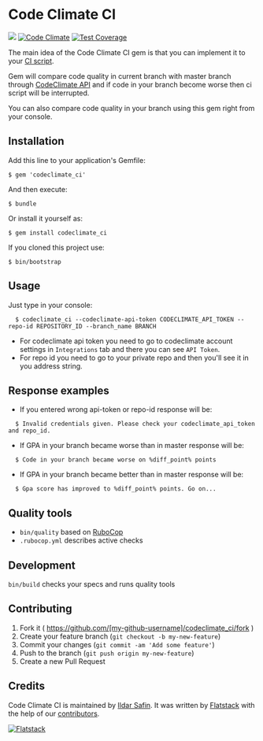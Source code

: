 # Code Climate CI

[<img src="https://semaphoreapp.com/api/v1/projects/67b7f0f3-e224-43a2-afd9-b24c5176e6dd/214701/shields_badge.png">](https://semaphoreapp.com/fs/codeclimate_ci)
[![Code Climate](https://codeclimate.com/github/fs/codeclimate_ci.png)](https://codeclimate.com/github/fs/codeclimate_ci)
[![Test Coverage](https://codeclimate.com/github/fs/codeclimate_ci/badges/coverage.svg)](https://codeclimate.com/github/fs/codeclimate_ci)

The main idea of the Code Climate CI gem is that you can implement it to your [CI script](https://github.com/fs/rails-base/blob/master/bin/ci).

Gem will compare code quality in current branch with master branch through [CodeClimate API](https://codeclimate.com/docs/api) and if code in your branch become worse then ci script will be interrupted.

You can also compare code quality in your branch using this gem right from your console.

## Installation

Add this line to your application's Gemfile:

    $ gem 'codeclimate_ci'

And then execute:

    $ bundle

Or install it yourself as:

    $ gem install codeclimate_ci

If you cloned this project use:

    $ bin/bootstrap

## Usage

Just type in your console:

```shell
  $ codeclimate_ci --codeclimate-api-token CODECLIMATE_API_TOKEN --repo-id REPOSITORY_ID --branch_name BRANCH
```

  * For codeclimate api token you need to go to codeclimate account settings in `Integrations` tab and there you can see `API Token`.
  * For repo id you need to go to your private repo and then you'll see it in you address string.

## Response examples
  * If you entered wrong api-token or repo-id response will be:
```shell
  $ Invalid credentials given. Please check your codeclimate_api_token and repo_id.
```
  * If GPA in your branch became worse than in master response will be:
```shell
  $ Code in your branch became worse on %diff_point% points
```
  * If GPA in your branch became better than in master response will be:
```shell
  $ Gpa score has improved to %diff_point% points. Go on...
```

## Quality tools

* `bin/quality` based on [RuboCop](https://github.com/bbatsov/rubocop)
* `.rubocop.yml` describes active checks

## Development

`bin/build` checks your specs and runs quality tools

## Contributing

1. Fork it ( https://github.com/[my-github-username]/codeclimate_ci/fork )
2. Create your feature branch (`git checkout -b my-new-feature`)
3. Commit your changes (`git commit -am 'Add some feature'`)
4. Push to the branch (`git push origin my-new-feature`)
5. Create a new Pull Request

## Credits

Code Climate CI is maintained by [Ildar Safin](http://github.com/ildarsafin).
It was written by [Flatstack](http://www.flatstack.com) with the help of our
[contributors](http://github.com/fs/codeclimate_ci/contributors).


[![Flatstack](http://www.flatstack.com/assets/images/logo.png)](http://www.flatstack.com)
